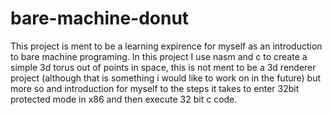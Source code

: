 # bare-machine-donut
This project is ment to be a learning expirence for myself as an introduction
to bare machine programing. In this project I use nasm and c to create a simple
3d torus out of points in space, this is not ment to be a 3d renderer project
(although that is something i would like to work on in the future) but more so
and introduction for myself to the steps it takes to enter 32bit protected mode
in x86 and then execute 32 bit c code.
